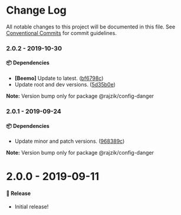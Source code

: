 # Change Log

All notable changes to this project will be documented in this file.
See [Conventional Commits](https://conventionalcommits.org) for commit guidelines.

### 2.0.2 - 2019-10-30

#### 📦 Dependencies

- **[Beemo]** Update to latest. ([bf6798c](https://github.com/rajzik/lumos/commit/bf6798c))
- Update root and dev versions. ([5d35b0e](https://github.com/rajzik/lumos/commit/5d35b0e))

**Note:** Version bump only for package @rajzik/config-danger





### 2.0.1 - 2019-09-24

#### 📦 Dependencies

- Update minor and patch versions. ([968389c](https://github.com/rajzik/lumos/commit/968389c))

**Note:** Version bump only for package @rajzik/config-danger





# 2.0.0 - 2019-09-11

#### 🎉 Release

- Initial release!
